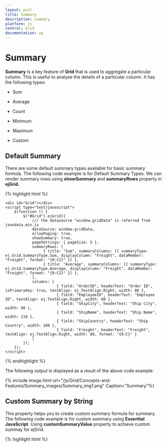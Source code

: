 ```yaml
---
layout: post
title: Summary
description: summary 
platform: js
control: Grid
documentation: ug
---
```


# Summary 

**Summary** is a key feature of **Grid** that is used to aggregate a particular column. This is useful to analyse the details of a particular column. It has the following types:

* Sum

* Average 

* Count

* Minimum

* Maximum

* Custom

## Default Summary

There are some default summary types available for basic summary formula. The following code example is for Default Summary Types. We can render summary rows using **showSummary** and **summaryRows** property in **ejGrid.**

{% highlight html %}



 
    <div id="Grid"></div>
    <script type="text/javascript">
        $(function () {
            $("#Grid").ejGrid({
                /// the datasource "window.gridData" is referred from jsondata.min.js
                dataSource: window.gridData,
                allowPaging: true,
                showSummary: true,
                pageSettings: { pageSize: 5 },
                summaryRows: [
                     { title: "Sum", summaryColumns: [{ summaryType: ej.Grid.SummaryType.Sum, displayColumn: "Freight", dataMember: "Freight", format: "{0:C2}" }] },
                     { title: "Average", summaryColumns: [{ summaryType: ej.Grid.SummaryType.Average, displayColumn: "Freight", dataMember: "Freight", format: "{0:C2}" }] },
                ],
                columns: [
                           { field: "OrderID", headerText: "Order ID", isPrimaryKey: true, textAlign: ej.TextAlign.Right, width: 80 },
                           { field: "EmployeeID", headerText: "Employee ID", textAlign: ej.TextAlign.Right, width: 80 },
                           { field: "ShipCity", headerText: "Ship City", width: 90 },
                           { field: "ShipName", headerText: "Ship Name", width: 110 },
                           { field: "ShipCountry", headerText: "Ship Country", width: 100 },
                           { field: "Freight", headerText: "Freight", textAlign: ej.TextAlign.Right, width: 80, format: "{0:C}" }
                ]
            });
        });
    </script>


{% endhighlight %}



The following output is displayed as a result of the above code example.

{% include image.html url="/js/Grid/Concepts-and-Features/Summary_images/Summary_img1.png" Caption="Summary"%}

## Custom Summary by String

This property helps you to create custom summary formula for summary. The following code example is for custom summary using **Essential JavaScript**. Using **customSummaryValue** property to achieve custom summay for ejGrid.

{% highlight html %}


 <div id="Grid"></div>
    <script type="text/javascript">

        $(function () {

            $("#Grid").ejGrid({
                // the datasource "window.gridData" is referred from jsondata.min.js
                dataSource: window.gridData,
                allowPaging: true,
                showSummary: true,
                pageSettings: { pageSize: 5 },
                summaryRows: [{ title: "Currency", summaryColumns: [{ summaryType: ej.Grid.SummaryType.Custom, customSummaryValue: currency(), displayColumn: "Freight", format: "{0:C2}" }] }
                ],
                columns: [
                    { field: "OrderID", headerText: "Order ID", textAlign: ej.TextAlign.Right, width: 70 },
                     { field: "CustomerID", headerText: "Customer ID", textAlign: ej.TextAlign.Left, width: 70 },
                     { field: "EmployeeID", headerText: "Employee ID", textAlign: ej.TextAlign.Right, width: 70 },
                     { field: "ShipCity", headerText: "Ship City", textAlign: ej.TextAlign.Left, width: 70 },
                     { field: "Freight", headerText: "Freight", textAlign: ej.TextAlign.Right, width: 70, format: "{0:C2}" }
                ],
            });
            function currency() {
                var rs = 100000;
                var dol = 0.017
                return (rs * dol);
            }
        });
    </script>


{% endhighlight %}



The following output is displayed as a result of the above code example.

{% include image.html url="/js/Grid/Concepts-and-Features/Summary_images/Summary_img2.png" Caption="Custom Summary"%}

## Custom Summary by Function

**Custom Summary** is used to create custom summary formula for summary. The following code example is for custom summary using **Essential JavaScript**.

{% highlight html %}



 <div id="Grid"></div>

    <script type="text/javascript">
        $(function () {
            $("#Grid").ejGrid({
                // the datasource "window.gridData" is referred from jsondata.min.js
                dataSource: window.gridData,
                allowPaging: true,
                showSummary: true,
                pageSettings: { pageSize: 5 },
                summaryRows: [{
                    title: "Currency", summaryColumns: [{
                        summaryType: ej.Grid.SummaryType.Custom,
                        customSummaryValue: currency, displayColumn: "Freight", format: "{0:C2}"
                    }]
                }],
                columns: ["OrderID", "EmployeeID", "ShipCity", "Freight"],
            });

        });

        function currency() {
            var rs = 100000;
            var dol = 0.017;
            return (rs * dol);
        }

    </script>



{% endhighlight %}



{% include image.html url="/js/Grid/Concepts-and-Features/Summary_images/Summary_img3.png" Caption="Custom Summary by Function"%}

## Group Summary

This property helps you to enable the group summary column in **Grid**. The following code example is for Group summary.

{% highlight html %}



<div id="Grid"></div>

    <script type="text/javascript">
        $(function () {
            // the datasource "window.gridData" is referred from jsondata.min.js
            var data = window.gridData;
            $("#Grid").ejGrid({
                dataSource: data,
                allowPaging: true,

                allowGrouping: true,
                showSummary: true,
                pageSettings: { pageSize: 8 },
                summaryRows: [
                    { summaryColumns: [{ summaryType: ej.Grid.SummaryType.Sum, displayColumn: "Freight", dataMember: "Freight", format: "{0:C2}", prefix: "Sum = " }], showTotalSummary: false }
                ],
                groupSettings: { groupedColumns: ["CustomerID"] },
                columns: [
                          { field: "OrderID", headerText: "Order ID", width: 80, isPrimaryKey: true, textAlign: ej.TextAlign.Right,  },
                          { field: "CustomerID", headerText: "Customer ID", textAlign: ej.TextAlign.Left, width: 75 },
                          { field: "ShipCity", headerText: 'Ship City', textAlign: ej.TextAlign.Left, width: 150 },
                          { field: "EmployeeID", headerText: "Employee ID", width: 75, textAlign: ej.TextAlign.Right },
                          { field: "Freight", headerText: "Freight", width: 75, textAlign: ej.TextAlign.Right, format: "{0:C}" }
                ]
            });
        });
    </script>


{% endhighlight %}



The following output is displayed as a result of the above code example.

{% include image.html url="/js/Grid/Concepts-and-Features/Summary_images/Summary_img4.png" Caption="Group Summary"%}

## Caption Summary

This property is used to create Caption Summary column in **Grid**. **showCaptionSummary** property is used to show the caption summary in grid. The following code example is for Caption Summary.

{% highlight html %}



 <div id="Grid"></div>

    <script type="text/javascript">
        $(function () {
            // the datasource "window.gridData" is referred from jsondata.min.js

            $("#Grid").ejGrid({
                dataSource: window.gridData,
                allowPaging: true,
                allowGrouping: true,
                showSummary: true,
                pageSettings: { pageSize: 10 },
                summaryRows: [{ showCaptionSummary: true, summaryColumns: [{ summaryType: ej.Grid.SummaryType.Average, displayColumn: "Freight", dataMember: "Freight", format: "{0:C2}", prefix: "Average = " }], showTotalSummary: false }],
                groupSettings: { groupedColumns: ["CustomerID"] },
                columns: [
                          { field: "OrderID", headerText: "Order ID", textAlign: ej.TextAlign.Right, width: 80, isPrimaryKey: true },
                          { field: "CustomerID", headerText: "Customer ID", textAlign: ej.TextAlign.Left, width: 75 },
                          { field: "EmployeeID", headerText: "Employee ID", width: 75, textAlign: ej.TextAlign.Right },
                          { field: "Freight", headerText: "Freight", width: 75, textAlign: ej.TextAlign.Right, format: "{0:C}" }
                ]
            });
        });
    </script>


{% endhighlight %}



The following output is displayed as a result of the above code example.

{% include image.html url="/js/Grid/Concepts-and-Features/Summary_images/Summary_img5.png" Caption="Caption Summary"%}

